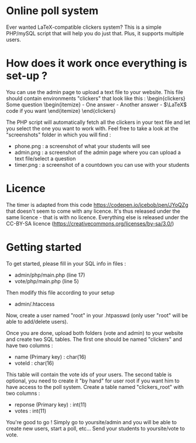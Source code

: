 # Online poll system
Ever wanted LaTeX-compatible clickers system? This is a simple PHP/mySQL script that will help you do just that. Plus, it supports multiple users.

# How does it work once everything is set-up ?
You can use the admin page to upload a text file to your website. This file should contain environments "clickers" that look like this :
\begin{clickers}
    Some question
    \begin{itemize}
       - One answer
       - Another answer
       - $\LaTeX$ code if you want
    \end{itemize}
\end{clickers}

The PHP script will automatically fetch all the clickers in your text file and let you select the one you want to work with. Feel free to take a look at the "screenshots" folder in which you will find :
- phone.png : a screenshot of what your students will see
- admin.png : a screenshot of the admin page where you can upload a text file/select a question
- timer.png : a screenshot of a countdown you can use with your students

# Licence
The timer is adapted from this code https://codepen.io/icebob/pen/JYoQZg that doesn't seem to come with any licence. It's thus released under the same licence - that is with no licence.
Everything else is released under the CC-BY-SA licence (https://creativecommons.org/licenses/by-sa/3.0/)

# Getting started
To get started, please fill in your SQL info in files :
- admin/php/main.php (line 17)
- vote/php/main.php (line 5)

Then modify this file according to your setup
- admin/.htaccess

Now, create a user named "root" in your .htpasswd (only user "root" will be able to add/delete users).

Once you are done, upload both folders (vote and admin) to your website and create two SQL tables. The first one should be named "clickers" and have two columns :
- name (Primary key) : char(16)
- voteId : char(16)

This table will contain the vote ids of your users. The second table is optional, you need to create it "by hand" for user root if you want him to have access to the poll system. Create a table named "clickers_root" with two columns :
- reponse (Primary key) : int(11)
- votes : int(11)

You're good to go ! Simply go to yoursite/admin and you will be able to create new users, start a poll, etc... Send your students to yoursite/vote to vote.